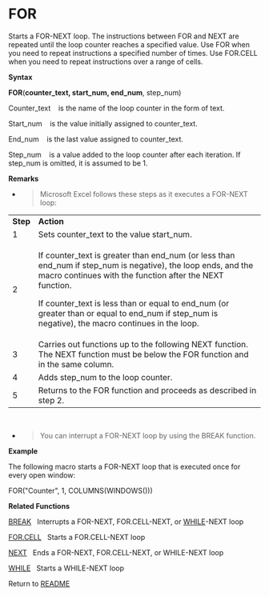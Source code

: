 # FOR

Starts a FOR-NEXT loop. The instructions between FOR and NEXT are
repeated until the loop counter reaches a specified value. Use FOR when
you need to repeat instructions a specified number of times. Use
FOR.CELL when you need to repeat instructions over a range of cells.

**Syntax**

**FOR**(**counter\_text, start\_num, end\_num**, step\_num)

Counter\_text&nbsp;&nbsp;&nbsp;&nbsp;is the name of the loop counter in
the form of text.

Start\_num&nbsp;&nbsp;&nbsp;&nbsp;is the value initially assigned to
counter\_text.

End\_num&nbsp;&nbsp;&nbsp;&nbsp;is the last value assigned to
counter\_text.

Step\_num&nbsp;&nbsp;&nbsp;&nbsp;is a value added to the loop counter
after each iteration. If step\_num is omitted, it is assumed to be 1.

**Remarks**

  - > Microsoft Excel follows these steps as it executes a FOR-NEXT
    > loop:

<table>
<tbody>
<tr class="odd">
<td><strong>Step</strong></td>
<td><strong>Action</strong></td>
</tr>
<tr class="even">
<td>1</td>
<td>Sets counter_text to the value start_num.</td>
</tr>
<tr class="odd">
<td>2</td>
<td><p>If counter_text is greater than end_num (or less than end_num if step_num is negative), the loop ends, and the macro continues with the function after the NEXT function.</p>
<p>If counter_text is less than or equal to end_num (or greater than or equal to end_num if step_num is negative), the macro continues in the loop.</p></td>
</tr>
<tr class="even">
<td>3</td>
<td>Carries out functions up to the following NEXT function. The NEXT function must be below the FOR function and in the same column.</td>
</tr>
<tr class="odd">
<td>4</td>
<td>Adds step_num to the loop counter.</td>
</tr>
<tr class="even">
<td>5</td>
<td>Returns to the FOR function and proceeds as described in step 2.</td>
</tr>
</tbody>
</table>

&nbsp;

  - > You can interrupt a FOR-NEXT loop by using the BREAK function.


**Example**

The following macro starts a FOR-NEXT loop that is executed once for
every open window:

FOR("Counter", 1, COLUMNS(WINDOWS()))

**Related Functions**

[BREAK](BREAK.md)&nbsp;&nbsp;&nbsp;Interrupts a FOR-NEXT, FOR.CELL-NEXT, or
[WHILE](WHILE.md)-NEXT loop

[FOR.CELL](FOR.CELL.md)&nbsp;&nbsp;&nbsp;Starts a FOR.CELL-NEXT loop

[NEXT](NEXT.md)&nbsp;&nbsp;&nbsp;Ends a FOR-NEXT, FOR.CELL-NEXT, or WHILE-NEXT loop

[WHILE](WHILE.md)&nbsp;&nbsp;&nbsp;Starts a WHILE-NEXT loop



Return to [README](README.md)

